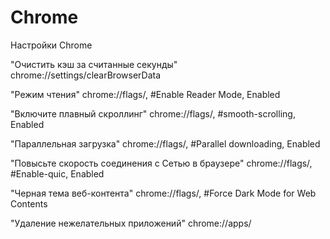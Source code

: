 # Chrome
Настройки Chrome

"Очистить кэш за считанные секунды"
chrome://settings/clearBrowserData

"Режим чтения"
chrome://flags/, #Enable Reader Mode, Enabled

"Включите плавный скроллинг"
chrome://flags/, #smooth-scrolling, Enabled

"Параллельная загрузка"
chrome://flags/, #Parallel downloading, Enabled

"Повысьте скорость соединения с Сетью в браузере"
chrome://flags/, #Enable-quic, Enabled 

"Черная тема веб-контента"
chrome://flags/, #Force Dark Mode for Web Contents

"Удаление нежелательных приложений"
chrome://apps/
